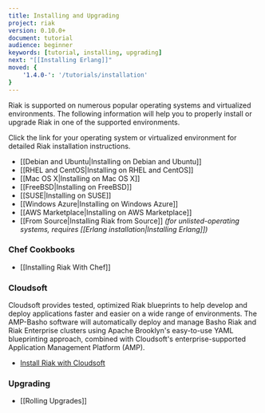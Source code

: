 ```yaml
---
title: Installing and Upgrading
project: riak
version: 0.10.0+
document: tutorial
audience: beginner
keywords: [tutorial, installing, upgrading]
next: "[[Installing Erlang]]"
moved: {
    '1.4.0-': '/tutorials/installation'
}
---
```


Riak is supported on numerous popular operating systems and virtualized
environments. The following information will help you to
properly install or upgrade Riak in one of the supported environments.

Click the link for your operating system or virtualized environment for
detailed Riak installation instructions.

  * [[Debian and Ubuntu|Installing on Debian and Ubuntu]]
  * [[RHEL and CentOS|Installing on RHEL and CentOS]]
  * [[Mac OS X|Installing on Mac OS X]]
  * [[FreeBSD|Installing on FreeBSD]]
  * [[SUSE|Installing on SUSE]]
  * [[Windows Azure|Installing on Windows Azure]]
  * [[AWS Marketplace|Installing on AWS Marketplace]]
  * [[From Source|Installing Riak from Source]] *(for unlisted-operating systems, requires [[Erlang installation|Installing Erlang]])*

### Chef Cookbooks

  * [[Installing Riak With Chef]]

### Cloudsoft

Cloudsoft provides tested, optimized Riak blueprints to help develop and deploy applications faster and easier on a wide range of environments. The AMP-Basho software will automatically deploy and manage Basho Riak and Riak Enterprise clusters using Apache Brooklyn's easy-to-use YAML blueprinting approach, combined with Cloudsoft's enterprise-supported Application Management Platform (AMP).

  * [Install Riak with Cloudsoft](https://github.com/cloudsoft/amp-basho)

### Upgrading

  * [[Rolling Upgrades]]
